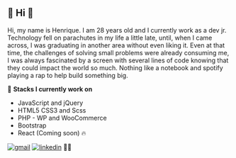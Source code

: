  :wave: Hi :wave:
---

Hi, my name is Henrique. I am 28 years old and I currently work as a dev jr. Technology fell on parachutes in my life a little late, until, when I came across, I was graduating in another area without even liking it. Even at that time, the challenges of solving small problems were already consuming me, I was always fascinated by a screen with several lines of code knowing that they could impact the world so much. Nothing like a notebook and spotify playing a rap to help build something big.

:notebook_with_decorative_cover: **Stacks I currently work on**

- JavaScript and jQuery
- HTML5 CSS3 and Scss
- PHP - WP and WooCommerce
- Bootstrap
- React (Coming soon) :fire:

[![gmail](https://img.shields.io/badge/gmail-red?style=flat&logo=gmail&labelColor=white)](mailto:bortolettohenrique@gmail.com)
[![linkedin](https://img.shields.io/badge/linkedin-blue?style=flat&logo=linkedin&labelColor=blue)](https://www.linkedin.com/in/henriquebortoletto/) :metal::metal:
